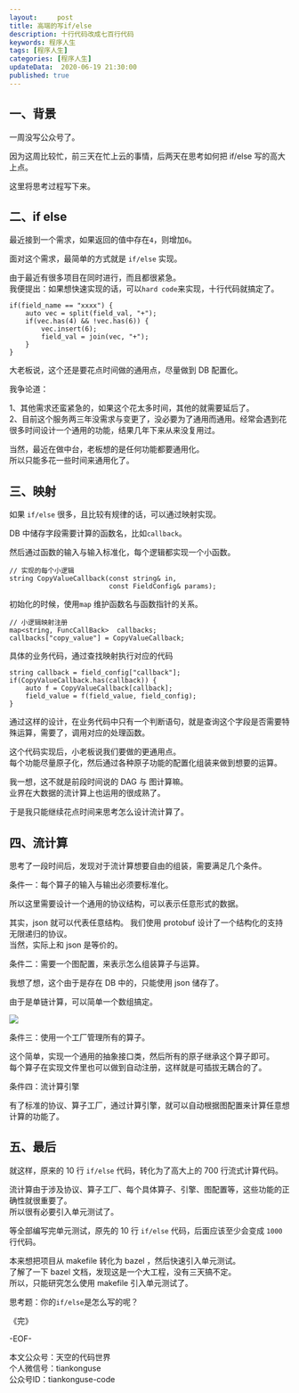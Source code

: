 ```yaml
---   
layout:     post  
title: 高端的写if/else
description: 十行代码改成七百行代码  
keywords: 程序人生  
tags: [程序人生]    
categories: [程序人生]  
updateData:  2020-06-19 21:30:00  
published: true  
---  
```



## 一、背景  


一周没写公众号了。  


因为这周比较忙，前三天在忙上云的事情，后两天在思考如何把 if/else 写的高大上点。  


这里将思考过程写下来。  


## 二、if else  


最近接到一个需求，如果返回的值中存在`4`，则增加`6`。  


面对这个需求，最简单的方式就是 `if/else` 实现。  


由于最近有很多项目在同时进行，而且都很紧急。  
我便提出：如果想快速实现的话，可以`hard code`来实现，十行代码就搞定了。  


```
if(field_name == "xxxx") {
    auto vec = split(field_val, "+");
    if(vec.has(4) && !vec.has(6)) {
        vec.insert(6);
        field_val = join(vec, "+");
    }
}
```


大老板说，这个还是要花点时间做的通用点，尽量做到 DB 配置化。  


我争论道： 


1、其他需求还蛮紧急的，如果这个花太多时间，其他的就需要延后了。  
2、目前这个服务两三年没需求与变更了，没必要为了通用而通用。经常会遇到花很多时间设计一个通用的功能，结果几年下来从来没复用过。  


当然，最近在做中台，老板想的是任何功能都要通用化。  
所以只能多花一些时间来通用化了。  


## 三、映射  


如果 `if/else` 很多，且比较有规律的话，可以通过映射实现。  


DB 中储存字段需要计算的函数名，比如`callback`。  


然后通过函数的输入与输入标准化，每个逻辑都实现一个小函数。  


```
// 实现的每个小逻辑  
string CopyValueCallback(const string& in,
                         const FieldConfig& params);
```



初始化的时候，使用`map` 维护函数名与函数指针的关系。  


```
// 小逻辑映射注册
map<string, FuncCallBack>  callbacks;
callbacks["copy_value"] = CopyValueCallback;
```


具体的业务代码，通过查找映射执行对应的代码  


```
string callback = field_config["callback"];
if(CopyValueCallback.has(callback)) {
    auto f = CopyValueCallback[callback];
    field_value = f(field_value, field_config);
}
```


通过这样的设计，在业务代码中只有一个判断语句，就是查询这个字段是否需要特殊运算，需要了，调用对应的处理函数。  


这个代码实现后，小老板说我们要做的更通用点。  
每个功能尽量原子化，然后通过各种原子功能的配置化组装来做到想要的运算。  


我一想，这不就是前段时间说的 DAG 与 图计算嘛。  
业界在大数据的流计算上也运用的很成熟了。  


于是我只能继续花点时间来思考怎么设计流计算了。  


## 四、流计算  


思考了一段时间后，发现对于流计算想要自由的组装，需要满足几个条件。  


条件一：每个算子的输入与输出必须要标准化。  


所以这里需要设计一个通用的协议结构，可以表示任意形式的数据。  


其实，json 就可以代表任意结构。 
我们使用 protobuf 设计了一个结构化的支持无限递归的协议。  
当然，实际上和 json 是等价的。  


条件二：需要一个图配置，来表示怎么组装算子与运算。  


我想了想，这个由于是存在 DB 中的，只能使用 json 储存了。  


由于是单链计算，可以简单一个数组搞定。  


![](https://res2020.tiankonguse.com/images/2020/06/19/001.png)  


条件三：使用一个工厂管理所有的算子。  


这个简单，实现一个通用的抽象接口类，然后所有的原子继承这个算子即可。  
每个算子在实现文件里也可以做到自动注册，这样就是可插拔无耦合的了。  


条件四：流计算引擎  


有了标准的协议、算子工厂，通过计算引擎，就可以自动根据图配置来计算任意想计算的功能了。  


## 五、最后  


就这样，原来的 10 行 `if/else` 代码，转化为了高大上的 700 行流式计算代码。  


流计算由于涉及协议、算子工厂、每个具体算子、引擎、图配置等，这些功能的正确性就很重要了。  
所以很有必要引入单元测试了。  


等全部编写完单元测试，原先的 10 行 `if/else` 代码，后面应该至少会变成 `1000` 行代码。  


本来想把项目从 makefile 转化为 bazel ，然后快速引入单元测试。  
了解了一下 bazel 文档，发现这是一个大工程，没有三天搞不定。  
所以，只能研究怎么使用 makefile 引入单元测试了。  


思考题：你的`if/else`是怎么写的呢？  


《完》  



-EOF-  



本文公众号：天空的代码世界  
个人微信号：tiankonguse  
公众号ID：tiankonguse-code  
  

